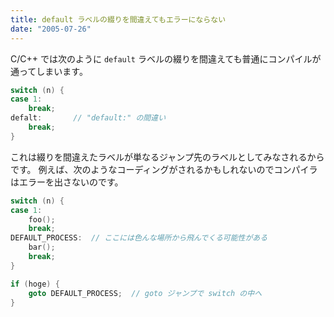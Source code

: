 ```yaml
---
title: default ラベルの綴りを間違えてもエラーにならない
date: "2005-07-26"
---
```


C/C++ では次のように `default` ラベルの綴りを間違えても普通にコンパイルが通ってしまいます。

```cpp
switch (n) {
case 1:
    break;
defalt:       // "default:" の間違い
    break;
}
```

これは綴りを間違えたラベルが単なるジャンプ先のラベルとしてみなされるからです。
例えば、次のようなコーディングがされるかもしれないのでコンパイラはエラーを出さないのです。

```cpp
switch (n) {
case 1:
    foo();
    break;
DEFAULT_PROCESS:  // ここには色んな場所から飛んでくる可能性がある
    bar();
    break;
}

if (hoge) {
    goto DEFAULT_PROCESS;  // goto ジャンプで switch の中へ
}
```

